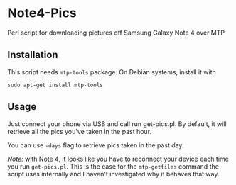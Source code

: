 # Note4-Pics

Perl script for downloading pictures off Samsung Galaxy Note 4 over MTP

## Installation

This script needs `mtp-tools` package. On Debian systems, install it with
```
sudo apt-get install mtp-tools
```

## Usage

Just connect your phone via USB and call run get-pics.pl. By default,
it will retrieve all the pics you've taken in the past hour.

You can use `-days` flag to retrieve pics taken in the past day.

*Note:* with Note 4, it looks like you have to reconnect your device each
time you run `get-pics.pl`. This is the case for the `mtp-getfiles`
command the script uses internally and I haven't investigated why
it behaves that way.